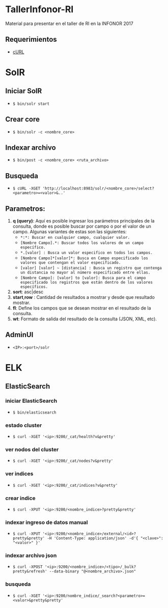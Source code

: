 # TallerInfonor-RI
Material para presentar en el taller de RI en la INFONOR 2017

## Requerimientos
+ [cURL](https://curl.haxx.se/)

# SolR

## Iniciar SolR
+ `$ bin/solr start`

## Crear core
+ `$ bin/solr -c <nombre_core>`

## Indexar archivo
+ `$ bin/post -c <nombre_core> <ruta_archivo>`

## Busqueda 
+ `$ cURL -XGET 'http://localhost:8983/solr/<nombre_core>/select?<parametro>=<valor>&..'`

## Parametros:

1.	**q (query)**: Aquí es posible ingresar los parámetros principales de la consulta, donde es posible buscar por campo o por el valor de un campo. Algunas variantes de estas son las siguientes:
      + `*:*: Buscar en cualquier campo, cualquier valor.`
      + `[Nombre Campo].*: Buscar todos los valores de un campo específico.`
      + `*.[valor] : Busca un valor especifico en todos los campos.`
      + `[Nombre Campo]*[valor]*: Busca en Campo especificado los valores que contengan el valor especificado.`
      + `[valor] [valor] ~ [distancia] : Busca un registro que contenga un distancia no mayor al número especificado entre ellas.`
      + `[Nombre Campo]: [valor] to [valor]: Busca para el campo especificado los registros que están dentro de los valores específicos.`
2.	**sort**: asc|desc
3.	**start**,**row** : Cantidad de resultados a mostrar y desde que resultado mostrar.
4.	**fl**: Define los campos que se desean mostrar en el resultado de la consulta.
5.	**wt**: Formato de salida del resultado de la consulta (JSON, XML, etc).

## AdminUI
+ `<IP>:<port>/solr`

  

# ELK

## ElasticSearch

### iniciar ElasticSearch
+ `$ bin/elasticsearch`

### estado cluster
+ `$ curl -XGET '<ip>:9200/_cat/health?v&pretty'`
  
### ver nodos del cluster
+ `$ curl -XGET '<ip>:9200/_cat/nodes?v&pretty'`

### ver indices
+ `$ curl -XGET '<ip>:9200/_cat/indices?v&pretty'`

### crear indice
+ `$ curl -XPUT '<ip>:9200/<nombre_indice>?pretty&pretty'`
  
### indexar ingreso de datos manual

+ `$ curl -XPUT '<ip>:9200/<nombre_indice>/external/<id>?pretty&pretty' -H 'Content-Type: application/json' -d'{ "<clave>": "<valor>" }'`

### indexar archivo json
+ `$ curl -XPOST '<ip>:9200/<nombre_indice>/<tipo>/_bulk?pretty&refresh' --data-binary "@<nombre_archivo>.json"`
  
### busqueda 
+ `$ curl -XGET '<ip>:9200/nombre_indice/_search?<parametro>=<valor>&pretty&pretty'`




